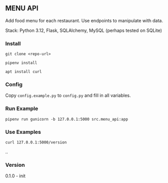 ## MENU API
Add food menu for each restaurant. Use endpoints to manipulate with data.

Stack: Python 3.12, Flask, SQLAlchemy, MySQL (perhaps tested on SQLite)

### Install
`git clone <repo-url>`

`pipenv install`

`apt install curl`

### Config
Copy `config.example.py` to `config.py` and fill in all variables.

### Run Example
`pipenv run gunicorn -b 127.0.0.1:5000 src.menu_api:app`

### Use Examples
`curl 127.0.0.1:5000/version`

..

### Version 
0.1.0 - init